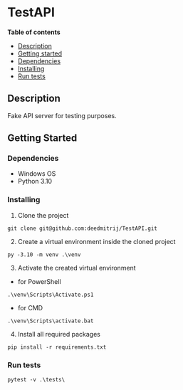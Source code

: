 # TestAPI

**Table of contents**

- [Description](#description)
- [Getting started](#getting-started)
- [Dependencies](#dependencies)
- [Installing](#installing)
- [Run tests](#run-tests)

## Description

Fake API server for testing purposes.

## Getting Started

### Dependencies

* Windows OS
* Python 3.10

### Installing

1. Clone the project
```
git clone git@github.com:deedmitrij/TestAPI.git
```
2. Create a virtual environment inside the cloned project
```
py -3.10 -m venv .\venv
```
3. Activate the created virtual environment
* for PowerShell
```
.\venv\Scripts\Activate.ps1
```
* for CMD
```
.\venv\Scripts\activate.bat
```
4. Install all required packages
```
pip install -r requirements.txt
```

### Run tests

```
pytest -v .\tests\
```
